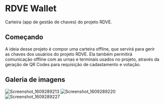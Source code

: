 # RDVE Wallet

Carteira (app de gestão de chaves) do projeto RDVE. 

## Começando

A ideia desse projeto é compor uma carteira offline, que servirá para gerir as chaves dos usuários do projeto RDVE. 
Ela também permitirá comunicação offline com as urnas e terminais usados no projeto, através da geração de QR Codes para requisição de cadastamento e votação. 

## Galeria de imagens
![Screenshot_1609289213](https://user-images.githubusercontent.com/17151666/103323145-3eec1400-4a20-11eb-8298-bba48007f8d2.png=300px)
![Screenshot_1609289220](https://user-images.githubusercontent.com/17151666/103323146-3f84aa80-4a20-11eb-9b4d-dc03e1c7265d.png)
![Screenshot_1609289227](https://user-images.githubusercontent.com/17151666/103323147-401d4100-4a20-11eb-86cf-3870ab85f68f.png)